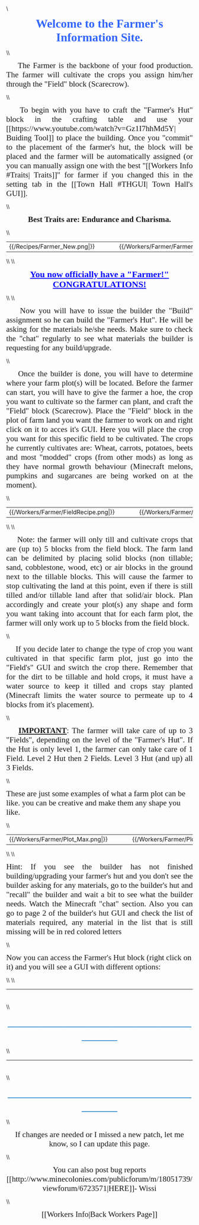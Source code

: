 \\
<p style="text-align: center;" align="center"><span style="font-family: times new roman,times;"><strong><span style="font-size: 24pt; color: #3366ff;">Welcome to the Farmer's Information Site.</span></strong></span></p>
\\
<p style="text-align: justify;"><span style="font-family: 'Times New Roman',serif; font-size: 16pt;">&nbsp;&nbsp;&nbsp;&nbsp;The Farmer is the backbone of your food production. The farmer will cultivate the crops you assign him/her through the "Field" block (Scarecrow).</span></p>
\\
<p style="text-align: justify;"><span style="font-family: 'Times New Roman',serif; font-size: 16pt;">&nbsp;&nbsp;&nbsp;&nbsp;To begin with you have to craft the "Farmer's Hut" block in the crafting table and use your [[https://www.youtube.com/watch?v=Gz1I7hhMd5Y| Buiding Tool]] to place the building. Once you "commit" to the placement of the farmer's hut, the block will be placed and the farmer will be automatically assigned (or you can manually assign one with the best  "[[Workers Info #Traits| Traits]]" for farmer if you changed this in the setting tab in the [[Town Hall #THGUI| Town Hall's GUI]].</span></p>
\\
<p align="center"><span style="font-family: times new roman,times;"><strong><span style="font-size: 16pt;">Best Traits are: Endurance and Charisma.</span></strong></span></p>
\\
<center>
<table>
<tr>
<td>{{/Recipes/Farmer_New.png|}}</td>
<td>&nbsp;&nbsp;&nbsp;&nbsp;&nbsp;&nbsp;&nbsp;&nbsp;</td>
<td>{{/Workers/Farmer/Farmers_Block.png|}}</td>
<td>&nbsp;&nbsp;&nbsp;&nbsp;&nbsp;&nbsp;&nbsp;&nbsp;</td>
<td>{{/Workers/Farmer/Farmer.png|}}</td>
</tr>
</table>
</center>
\\
\\
<p style="text-align: center;"><span style="color: #0000ff; font-size: 18pt; font-family: times new roman,times;"><strong><span style="text-decoration: underline;">You now officially have a "Farmer!" CONGRATULATIONS!</span></strong></span></p>
\\
\\
<p style="text-align: justify;"><span style="font-size: 16pt; font-family: times new roman,times;">&nbsp;&nbsp;&nbsp;&nbsp;Now you will have to issue the builder the "Build" assignment so he can build the "Farmer's Hut". He will be asking for the materials he/she needs. Make sure to check the "chat" regularly to see what materials the builder is requesting for any build/upgrade.</span></p>
\\
<p style="text-align: justify;"><span style="font-size: 16pt; font-family: times new roman,times;">&nbsp;&nbsp;&nbsp;&nbsp;Once the builder is done, you will have to determine where your farm plot(s) will be located. Before the farmer can start, you will have to give the farmer a hoe, the crop you want to cultivate so the farmer can plant, and craft the "Field" block (Scarecrow). Place the "Field" block in the plot of farm land you want the farmer to work on and right click on it to acces it's GUI. Here you will place the crop you want for this specific field to be cultivated. The crops he currently cultivates are: Wheat, carrots, potatoes, beets and most "modded" crops (from other mods) as long as they have normal growth behaviour (Minecraft melons, pumpkins and sugarcanes are being worked on at the moment).</span></p>
\\
<center>
<table>
<tr>
<td>{{/Workers/Farmer/FieldRecipe.png|}}</td>
<td>&nbsp;&nbsp;&nbsp;&nbsp;&nbsp;&nbsp;&nbsp;&nbsp;</td>
<td>{{/Workers/Farmer/Field.png|}}</td>
<td>&nbsp;&nbsp;&nbsp;&nbsp;&nbsp;&nbsp;&nbsp;&nbsp;</td>
<td>{{/Workers/Farmer/Field_Gui.png|}}</td>
<td>&nbsp;&nbsp;&nbsp;&nbsp;&nbsp;&nbsp;&nbsp;&nbsp;</td>
<td>{{/Workers/Farmer/Field_Gui1.png|}}</td>
</tr>
</table>
</center>
\\
\\
<p style="text-align: justify;"><span style="font-size: 16pt; font-family: times new roman,times;">&nbsp;&nbsp;&nbsp;&nbsp;Note: the farmer will only till and cultivate crops that are (up to) 5 blocks from the field block. The farm land can be delimited by placing solid blocks (non tillable; sand, cobblestone, wood, etc) or air blocks in the ground next to the tillable blocks. This will cause the farmer to stop cultivating the land at this point, even if there is still tilled and/or tillable land after that solid/air block. Plan accordingly and create your plot(s) any shape and form you want taking into account that for each farm plot, the farmer will only work up to 5 blocks from the field block. </span></p>
\\
<p style="text-align: justify;"><span style="font-size: 16pt; font-family: times new roman,times;">&nbsp;&nbsp;&nbsp;&nbsp;If you decide later to change the type of crop you want cultivated in that specific farm plot, just go into the "Field's" GUI and switch the crop there. Remember that for the dirt to be tillable and hold crops, it must have a water source to keep it tilled and crops stay planted (Minecraft limits the water source to permeate up to 4 blocks from it's placement).</span></p>
\\
<p style="text-align: justify;"><span style="font-size: 16pt; font-family: times new roman,times;">&nbsp;&nbsp;&nbsp;&nbsp;<strong><span style="text-decoration: underline;">IMPORTANT</span></strong>: The farmer will take care of up to 3 "Fields", depending on the level of the "Farmer's Hut". If the Hut is only level 1, the farmer can only take care of 1 Field. Level 2 Hut then 2 Fields. Level 3 Hut (and up) all 3 Fields.</span></p>
\\
<p><span style="font-size: 16pt; font-family: times new roman,times;">These are just some examples of what a farm plot can be like. you can be creative and make them any shape you like.</span></p>
\\
<center>
<table>
<tr>
<td>{{/Workers/Farmer/Plot_Max.png|}}</td>
<td>&nbsp;&nbsp;&nbsp;&nbsp;&nbsp;&nbsp;&nbsp;&nbsp;</td>
<td>{{/Workers/Farmer/Plot_half.png|}}</td>
<td>&nbsp;&nbsp;&nbsp;&nbsp;&nbsp;&nbsp;&nbsp;&nbsp;</td>
<td>{{/Workers/Farmer/Plot_quater.png|}}</td>
</tr>
</table>
</center>
\\
\\
<p style="text-align: justify;"><span style="font-size: 16pt; font-family: times new roman,times;">Hint: If you see the builder has not finished building/upgrading your farmer's hut and you don't see the builder asking for any materials, go to the builder's hut and "recall" the builder and wait a bit to see what the builder needs. Watch the Minecraft "chat" section. Also you can go to page 2 of the builder's hut GUI and check the list of materials required, any material in the list that is still missing will be in red colored letters</span></p>
\\
<p><span style="font-size: 16pt; font-family: times new roman,times;">Now you can access the Farmer's Hut block (right click on it) and you will see a GUI with different options:</span></p>
\\
\\
<table width="1106" height="23">
<tbody>
<tr>
<td style="width: 480px;">
<p style="text-align: justify;"><span style="font-size: 16pt; font-family: times new roman,times;">&nbsp; The Worker assigned and his Skill Level. (he/she levels up by working, so assigning more farm plots to cultivate means more work, faster leveling up. The higher the level the faster and more efficient he/she will be). And the buttons: </span></p>
<ul style="list-style-type: square;">
<li style="text-align: justify;"><span style="font-size: 16pt; font-family: times new roman,times;"><span style="text-decoration: underline;">Fire/Hire Worker.</span>- If you think you have a better Citizen for the job with better skills or "Traits"</span></li>
</ul>
<ul style="list-style-type: square;">
<li style="text-align: justify;"><span style="font-size: 16pt; font-family: times new roman,times;"><span style="text-decoration: underline;">Recall Worker.-</span> If the farmer gets stuck somewhere, or you just want to see what the farmer has or give the farmer something directly.</span></li>
</ul>
<ul style="list-style-type: square;">
<li style="text-align: justify;"><span style="font-size: 16pt; font-family: times new roman,times;"><span style="text-decoration: underline;">Build/Upgrade Building.-</span> to create the build/upgrade work order for this building.</span></li>
</ul>
<ul style="list-style-type: square;">
<li style="text-align: justify;"><span style="font-size: 16pt; font-family: times new roman,times;"><span style="text-decoration: underline;">Repair Building.-</span> So the builder can recreate the original building (at the current level) and fix any broken, missing, unwanted addons to the original building.</span></li>
</ul>
<ul style="list-style-type: square;">
<li style="text-align: justify;"><span style="font-size: 16pt; font-family: times new roman,times;"><span style="text-decoration: underline;">Inventory.-</span> This is the most important button. Here you can access the buildings storage from where the "Worker" takes and deposits materials, tools and anything he/she finds along the way (citizens will pickup anything in their path that is considered a "drop"; saplings, seeds, rotten flesh, bones, arrows, etc.).</span></li>
</ul>
</td>
<td style="width: 20px;"></td>
<td>{{/Workers/Farmer_Gui1.png|}}</td>
</tr>
</tbody>
</table>
\\
<p style="text-align: center;"><span style="font-family: 'Times New Roman',serif; font-size: 24.0pt; color: #0070c0;">_____________________________________</span></p>
\\
<table width="1000" height="23">
<tbody>
<tr>
<td style="width: 500px;">
<p style="text-align: justify;"><span style="font-size: 16pt; font-family: times new roman,times;">&nbsp;&nbsp;&nbsp;<span style="font-family: times new roman,times; font-size: 16pt;">&nbsp; This the "page 2" of the GUI. It show the "Fields" that are avaialble (recognizable with a "Field" block placed and crop in his GUI) and and they can be assigned to this specific farmer</span></span></p>
\\
<p><span style="font-size: 16pt; font-family: times new roman,times;"><span style="font-family: times new roman,times; font-size: 16pt;"> And the button: </span></span></p>
<p><span style="font-size: 16pt; font-family: times new roman,times;"></span></p>
<ul style="list-style-type: square;">
<li style="text-align: justify;"><span style="font-size: 16pt; font-family: times new roman,times;"><span style="text-decoration: underline;">Automatic.</span>- By default. Here you can define if you want to "manually" assign the "Fields" to this farmer.<br /></span></li>
</ul>
<p><span style="font-size: 16pt; font-family: times new roman,times;"></span></p>
<p><span style="font-size: 16pt; font-family: times new roman,times;"></span></p>
<p><span style="font-size: 16pt; font-family: times new roman,times;"></span></p>
<p><span style="font-size: 16pt; font-family: times new roman,times;"></span></p>
<p><span style="font-size: 16pt; font-family: times new roman,times;"></span></p>
<p><span style="font-size: 16pt; font-family: times new roman,times;"></span></p>
<p><span style="font-size: 16pt; font-family: times new roman,times;"></span></p>
<p><span style="font-size: 16pt; font-family: times new roman,times;"></span></p>
<br /><br /><br /><br /><br /><br /><br /><br />
<p><span style="font-size: 16pt; font-family: times new roman,times;"></span></p>
<ul style="list-style-type: square;">
<li style="text-align: justify;"><span style="font-size: 16pt; font-family: times new roman,times;"><span style="text-decoration: underline;">Inventory.-</span> This is the most important button. Here you can access the buildings storage from where the &ldquo;worker&rdquo; takes and deposits materials, tools and anything he/she finds along the way (citizens will pickup anything in their path that is considered a "drop"; sapling, seeds, rotten flesh, bones, arrows, etc.).</span></li>
</ul>
</td>
<td style="width: 20px;"></td>
<td>{{/Workers/Farmer_Gui_2.png|}}</td>
</tr>
</tbody>
</table>
\\
<p style="text-align: center;"><span style="font-family: 'Times New Roman',serif; font-size: 24.0pt; color: #0070c0;">_____________________________________</span></p>
\\
<p style="text-align: center;"><span style="font-size: 16pt; font-family: times new roman,times;">If changes are needed or I missed a new patch, let me know, so I can update this page.</span><p>
\\
<p style="text-align: center;"><span style="font-size: 16pt; font-family: times new roman,times;">You can also post bug reports [[http://www.minecolonies.com/publicforum/m/18051739/viewforum/6723571|HERE]]- Wissi</span><p>
\\
<p style="text-align: center;"><span style="font-size: 16pt; font-family: times new roman,times;">[[Workers Info|Back Workers Page]]</span><p>
